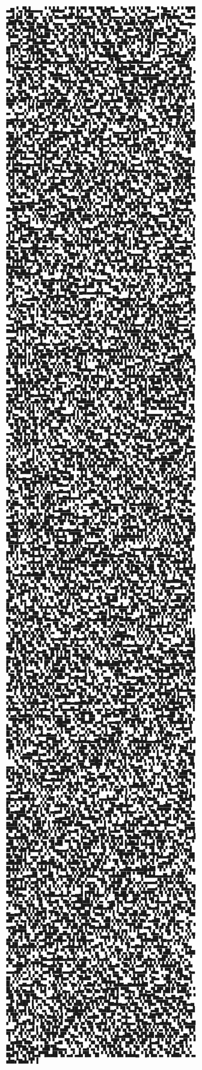 ▃▆▝▃▜▟▃▃▃▝▝▟▟▄▞▝▛▐▞▜▝█▝▜▟▆▜▃▝▆▝▟▝▞▝▉▃▝▝▇▃▚▞▝▝█▜▃▟▐▟▝▟▊▃▝▃▚▞▅▃▆▟▛▟▟▃▄▞▚▞▙▜▃▃▃▞▚▃▚▞▜▃▄▟▐▛▇▟▅▞▚▃▆▟▇▛▇▞▆▟▚▃▜▞▚▃▃▝▃▃▞▟▇▞▆▝▉▃▛▝▇▞▟▟▉▞▆▛▇▞▚▝▐▝▄▝▆▃▄▃▚▞▙▞▆▟█▞▛▜▙▃▜▞▅▝▜▞▙▝▛▜▚▞▆▝▊▟▉▃▆▞▆▞▟▟▚▃▆▝█▝▆▃▃▝▜▟▅▝▃▟▐▜▟▟█▝▆▝▚▞▜▞▚▜▜▟▝▝▊▞▝▜▃▜▄▃▅▜▞▟▐▛▇▜▃▟▊▝▜▝▃▝▃▃▛▃▛▜▙▟▇▃▆▝▅▛▐▜▞▟▉▝▟▟▃▟▇▃▚▟█▞▟▝▜▝█▟▚▃▃▜▅▃▚▝▞▟▆▜▜▞▃▟▉▜▄▜▄▃▞▝▟▝▚▜▝▜▚▝▊▝▇▟▜▝▉▝▞▃▝▞▝▟▐▝▃▃▜▞▝▞▝▃▆▜▝▃▚▃▚▜▜▜▅▝▉▜▃▜▅▞▆▝▐▞▜▝▆▟█▟█▃▄▝▉▞▜▟█▝▝▃▟▟▆▜▙▟▛▞▟▝▃▜▄▟▞▟▜▟▇▃▙▃▃▟█▞▟▟▚▃▅▃▄▝▊▜▙▃▅▟▆▟▃▃▞▃▙▝▄▞▆▟▛▞▝▜▜▟▅▟▇▃▅▜▅▝▝▟▜▝▐▞▆▞▟▜▄▟▝▃▛▞▟▟▆▟▇▝▇▃▅▜▜▃▝▃▆▝▛▜▙▝▐▞▄▞▆▞▃▜▄▝▇▟▅▃▙▝▟▜▙▞▜▃▙▟▞▝▜▜▟▞▆▟▃▟▟▃▆▞▜▞▚▃▛▃▟▝▆▃▚▟█▝▊▃▜▞▝▝▉▜▅▟▃▞▄▟▉▞▅▃▚▝▚▝▇▃▃▟█▝█▜▛▜▄▟▞▜▛▝▊▜▃▃▞▝▉▝▐▟▅▜▃▝▇▃▝▞▟▞▚▟▃▝▛▝▜▃▚▃▙▜▙▝▊▞▙▟▐▟▛▜▚▜▜▟▜▜▚▞▄▝▇▜▄▝▝▃▟▞▅▜▙▃▛▝▄▛▇▞▛▝▄▟▚▟▐▝▜▟▉▞▆▃▛▟▛▝▚▜▙▝▄▜▝▟▇▟▛▟▇▜▚▜▃▟▟▟▚▟▇▃▝▞▞▟▆▞▄▜▃▃▙▟█▝▇▟▉▟▃▝▇▝▉▛▐▝▟▜▛▝▝▜▛▝▄▝▐▟▐▟▊▜▚▟█▜▞▃▛▞▟▃▅▛▐▞▛▃▙▃▝▟▛▞▙▝▝▞▄▟▅▝▆▜▅▞▄▟▃▝▄▃▞▞▝▝▄▞▝▟▞▃▛▜▚▝▚▝█▃▄▟▄▝▉▞▙▃▞▝▟▝▝▃▞▝▅▜▛▝▜▛▐▃▜▃▄▟▃▞▄▞▄▜▅▜▚▞▚▜▟▝▉▞▜▃▚▝▛▝▆▞▄▟▊▟█▜▄▃▝▜▙▝▅▜▛▜▛▞▃▜▛▜▞▟▉▝▜▟▃▞▞▜▛▝▟▝▆▃▟▛▐▝▚▝▇▝▝▝▛▃▞▞▟▝▉▃▟▃▜▝▇▃▛▟▛▞▄▃▚▝▃▟▜▟▃▞▚▟▅▟▄▃▆▟▆▝▐▟▛▟▛▝▚▃▃▃▛▟▅▜▜▝▃▃▙▃▞▝▞▞▙▟▆▟▉▟▟▝▜▞▃▞▃▟▜▟▆▜▚▝▊▝▅▞▄▛▇▃▟▝▜▟▄▟▐▟▝▃▆▃▝▟▐▞▝▞▞▝█▟▟▟▛▞▟▃▟▝▅▜▟▜▞▃▄▝▅▜▚▟▉▜▃▜▃▞▆▞▅▜▃▟▆▞▅▜▜▝▄▞▝▝▉▜▞▟█▃▛▟▆▃▚▟▃▜▜▟▃▟▝▃▙▜▜▃▟▃▝▝█▃▞▃▝▃▝▟▐▟▚▜▚▟▆▝▃▃▞▃▝▝▊▟▟▛▐▟▃▃▜▟▜▃▟▜▞▃▛▞▆▝▃▝▜▃▜▞▞▝▜▝▚▝▆▃▝▝▞▞▅▃▚▝▉▜▙▃▄▟▐▟▅▃▄▃▙▟▐▞▚▃▃▛▇▞▆▟▃▝▆▝▞▟▛▜▙▜▟▝▄▃▟▝▛▜▜▟▄▝▚▜▅▜▙▟▚▟▇▟▄▛▐▃▜▟▛▞▆▟▃▜▄▟█▞▚▟▛▞▟▃▟▝▟▜▟▟▄▃▙▞▄▜▃▝▜▝▊▞▙▟▐▜▟▝▃▜▅▟▛▞▝▃▟▃▚▃▃▟▚▜▞▞▟▞▜▞▚▝▛▝▐▞▆▞▝▟█▝▛▜▛▞▃▟▉▟█▃▞▟▝▟▉▞▄▜▚▟▝▟▄▟█▝▞▟▊▞▛▝▆▟▊▜▝▟▅▛▇▝▜▝▅▞▝▟▄▞▆▝█▞▟▜▃▝▟▞▝▝▛▟▚▞▄▟█▜▅▝▚▟▚▜▃▟▛▞▆▝█▞▙▝▛▟▆▃▆▝▝▞▟▟▇▛▐▞▟▞▜▝▜▟▜▟▜▃▝▝▇▞▝▃▝▟▆▃▄▃▚▟▊▝▚▃▜▝▟▜▄▟▐▝▚▞▙▃▛▝▃▝▃▝▃▞▄▛▇▝▅▃▆▃▄▟▃▛▇▜▞▝▅▃▜▝▛▞▙▜▞▃▞▝▐▞▜▜▚▃▙▜▟▃▟▝▄▟▃▝▉▛▇▟▆▝▅▟▇▟▊▜▛▃▆▟▜▜▚▝▜▟▃▟▇▞▟▝▄▝▛▜▚▞▚▞▜▟▜▝▉▝▝▝▅▜▝▟▅▃▟▃▄▝▊▃▚▃▝▞▆▟▞▃▅▜▛▟█▝▊▟▅▞▟▟▞▟▃▛▇▜▝▃▜▟▇▜▄▃▅▟▛▟▚▞▃▞▚▃▞▜▄▃▟▝▐▝▛▞▅▟▟▜▛▞▙▞▛▜▞▝▄▟▞▞▟▟▄▟▆▞▞▃▛▝▉▃▃▝▆▝▇▟▐▝▐▝█▟▜▟▅▃▃▞▄▃▛▝█▞▝▞▟▃▄▃▆▜▞▜▝▜▚▞▃▞▛▟▞▛▇▝▊▜▃▛▇▞▝▞▚▟▜▝▐▃▟▛▇▝▃▟▊▃▃▞▚▞▃▜▄▜▝▟▝▜▄▞▆▃▟▝▐▝█▃▃▟▇▞▆▝▃▟▄▝▝▟▞▟▃▛▇▞▄▜▛▟▞▛▇▝▇▃▞▟▐▝▛▟▇▟▞▃▟▜▙▛▐▝▉▟▄▝▞▃▃▝█▞▙▃▟▃▞▟▆▃▚▃▃▟█▃▆▃▞▃▝▟▜▜▝▜▜▛▐▝▚▟▝▝▟▝▛▟▐▜▃▟▛▝▚▃▟▟▊▃▅▟▆▝▇▝▆▝█▞▟▛▇▞▄▞▄▃▝▜▅▟▞▃▝▞▅▜▜▞▆▜▜▝▅▃▃▃▜▞▝▞▃▟▄▞▆▟█▃▚▜▜▟▟▜▙▃▙▝▟▃▝▟▞▟▝▜▝▃▛▞▝▟▄▝▉▃▙▟▉▝▐▞▟▜▄▝▃▜▟▜▟▃▝▃▞▝▇▟▟▟▞▃▞▝▊▞▛▟▛▝▆▜▙▟▉▞▄▝▛▝▛▝▆▝▄▟▚▟▛▟▃▟▃▞▆▃▙▝▇▜▝▜▙▛▇▟█▟▃▟▛▝▐▟▝▝▛▟▞▝▟▝▝▜▚▜▙▃▝▝▛▝▛▝▛▛▐▃▃▝▉▃▜▞▟▃▅▟▅▞▛▝▛▞▜▝▃▜▃▃▅▃▟▃▛▜▅▞▟▝▅▃▃▃▜▞▄▞▅▝▅▝▞▃▛▞▝▝█▝▟▝▚▟▊▜▛▃▃▝▚▝▛▝█▟▛▝▐▞▟▛▇▃▟▟▉▝▊▝▜▃▄▝▊▟▅▟▚▞▛▞▝▟▞▝▃▜▜▝▇▃▚▟▝▝▚▟▚▝▆▃▜▛▐▝▜▜▅▞▄▟▃▃▟▟▃▃▝▜▞▝▐▞▄▞▛▝▟▝▝▃▜▃▟▟▛▟▞▛▐▞▝▃▄▟▆▞▃▛▇▜▛▜▅▜▛▃▄▃▅▞▝▝▅▟▆▃▄▟▄▞▙▟▐▞▝▟▛▜▛▞▝▝▜▃▃▟▛▟▅▃▆▝▄▜▟▝▛▞▚▟▃▜▝▟▉▝▐▝▐▞▙▝▜▟▉▞▟▃▆▜▅▞▄▞▙▟▅▞▟▜▚▝▞▞▆▃▜▝▐▝▇▝▟▟▟▟▄▜▞▟▞▟▝▃▅▝▃▞▜▛▐▝▛▟▝▃▜▜▟▝▆▟▟▞▛▃▟▜▜▃▞▞▆▝█▝▝▜▞▃▞▝▇▞▛▜▃▟▛▝▚▛▐▞▙▞▃▜▅▜▛▝▚▟▜▝█▝▞▞▆▃▆▝▄▃▄▜▜▃▄▟▞▝▅▃▃▜▃▃▄▞▄▟▚▟▊▞▃▜▟▃▃▜▜▞▟▃▃▞▛▟▝▟▐▜▙▜▃▃▞▃▅▟▟▜▜▞▜▞▙▟▚▞▃▝▃▝▆▝▚▞▆▃▙▝▊▝▐▜▞▟▟▟▅▞▟▃▆▞▞▞▜▜▙▃▆▟▃▃▞▝▐▝▄▃▜▜▝▝▛▞▝▜▅▃▚▜▟▞▃▜▞▃▅▃▙▞▄▜▜▞▟▞▞▝█▟▊▜▚▝▃▟▊▃▛▜▄▜▟▞▃▟▄▃▚▃▟▟▚▝▃▞▆▞▄▝▉▝▝▃▛▞▆▞▞▟▚▟▜▟▅▝▅▞▙▝▜▝▝▟▐▞▆▝▟▝▐▜▄▞▅▃▜▃▆▜▟▛▇▃▟▜▅▟▄▟▅▟▟▜▚▞▞▞▛▜▟▞▞▝▉▜▜▝▄▜▝▟▛▟▇▟▐▝▛▟▇▜▙▜▞▜▙▞▟▜▜▝▚▞▜▝▜▟▞▟▟▟▞▟▄▞▃▞▅▝▛▃▅▟▆▜▙▞▟▟▐▟▐▟▜▞▆▞▃▞▃▜▅▝▜▟▐▝▝▝▊▞▟▜▟▟▐▝▝▃▄▜▜▝▅▃▙▃▆▜▛▞▞▜▅▝▉▝▝▃▚▟▞▜▙▞▞▞▞▞▝▜▙▟▄▃▜▜▜▞▃▝▄▟▜▜▝▃▛▞▞▃▆▟▊▜▟▞▄▞▜▜▅▜▅▝▇▝▅▜▃▜▚▟▉▜▞▛▇▞▄▞▄▟▄▃▚▝▚▃▜▟▟▟▟▞▃▟▃▞▙▞▙▟▊▞▄▝▆▝█▟▉▟▊▟▛▜▛▃▜▃▃▝▞▝▚▜▚▜▟▝▐▟▊▝▅▛▐▃▛▞▜▝█▟▊▜▟▝█▜▚▜▞▃▄▟▐▟▞▟▜▞▙▃▚▟▇▝▝▃▛▜▟▝▆▞▄▟▟▃▅▃▞▜▃▝█▟▐▟▆▟▞▃▙▝▇▃▛▜▅▞▟▟▐▜▄▃▙▟▃▜▝▝▆▜▜▝▚▜▜▝▐▜▞▃▝▞▙▝▇▞▟▜▟▝▃▜▚▝▄▃▙▛▇▝▉▟▇▜▃▞▛▃▆▞▆▛▇▝▄▛▐▞▜▟▇▟▟▝▚▝▚▟▝▞▄▜▛▝▐▟█▜▅▟▉▟▞▟▄▟▝▝▞▞▙▟▞▟▐▝▞▟▄▝▃▟▄▝▝▞▆▟▛▜▄▜▚▝▚▟▉▟▞▟▝▝▜▞▅▞▙▟▟▟▅▝▊▝▊▜▚▃▝▝▟▜▝▝▞▟▉▜▙▃▃▟▐▝▟▟▆▞▞▝▄▝▝▞▄▜▄▜▝▜▃▃▃▃▝▞▄▟▇▃▞▞▛▝▆▜▙▞▜▛▐▟▚▞▚▟▊▟▝▞▞▟▄▝▄▞▟▝▅▜▙▝▃▝▛▟▉▞▛▃▚▟▄▟▄▞▞▜▜▝▊▜▞▟▟▝▊▜▞▜▃▃▛▃▝▞▅▞▞▃▜▞▟▃▙▝▟▝▉▟▜▃▝▝▛▝▃▜▟▟▐▜▅▟▆▃▄▜▙▜▃▜▙▝▄▝▊▜▄▝▚▞▟▜▚▛▇▃▄▝▜▃▙▞▅▃▛▃▙▜▚▝▊▟▄▜▝▜▟▛▐▝▄▝▇▟▐▞▟▟▃▞▞▞▙▝▄▃▝▞▄▃▜▜▟▞▃▟▄▝▚▃▛▝▛▜▜▟▄▞▛▃▙▟▟▝▝▟▊▃▜▞▙▜▜▝▛▝▃▜▃▟▅▟▝▃▞▟▚▟▄▝▃▟▉▜▙▝▚▞▄▜▅▃▆▝▄▟▚▞▛▜▃▜▙▃▞▝▝▞▃▛▐▝▊▞▄▞▅▃▙▜▙▟▄▞▜▟▛▟▄▝▇▞▅▞▃▝▜▟▃▜▛▝▃▞▃▟▇▛▐▃▆▞▟▞▝▝▄▟▐▝▃▝▟▃▞▜▅▛▐▜▚▞▄▜▙▞▙▟▅▃▜▝▞▜▃▜▟▃▆▟▇▟▉▞▃▛▐▞▆▞▄▝▉▜▞▃▜▃▚▝▊▝▟▟▟▝▉▞▟▟▚▟▟▟▜▞▄▜▃▞▙▝▃▞▛▝▟▛▇▝▜▞▟▝▐▛▇▞▜▟▇▜▜▃▚▞▛▜▅▟▄▝▝▜▜▝▟▞▃▜▞▝▝▞▜▞▙▝█▝▇▞▄▜▛▃▛▞▞▃▝▜▜▞▟▃▄▃▞▛▇▟▊▜▙▞▆▟▊▝▟▜▃▞▜▜▙▞▄▟▊▜▟▞▜▞▟▝▆▝▝▟▐▟▆▜▃▜▜▝▞▝▄▜▅▜▛▜▞▞▛▜▅▃▞▃▜▞▆▝▉▃▞▃▜▝▐▞▟▜▞▃▃▜▚▃▜▝▚▜▝▟▊▃▆▜▅▃▜▝▜▟▝▞▞▃▚▃▅▃▄▜▝▞▃▟▆▞▄▜▞▞▜▝▐▃▜▜▜▜▞▜▙▞▚▟▆▝▄▜▚▞▝▞▃▝▟▟▆▜▝▟▉▛▐▃▅▟▃▃▛▟▝▃▝▜▅▝▅▝▇▞▟▞▙▝▞▟▚▝▉▝▐▃▞▝▉▝▛▟▇▃▝▟▆▝▐▟▜▟▞▟▜▝▝▃▝▃▃▟█▃▜▜▃▃▃▜▚▟▃▟▟▟▞▞▄▝▉▞▝▜▛▜▄▞▛▃▝▜▝▝▜▝▚▛▐▃▆▃▟▝▞▝▃▝▛▝▅▟▛▟▊▝▊▝▇▝▞▟█▜▜▃▞▜▝▞▅▞▅▃▆▜▝▞▄▜▞▛▐▟▆▃▟▜▜▜▟▃▅▃▞▛▐▟▐▃▝▃▆▜▅▞▟▝▚▞▛▃▆▟▆▝▇▃▅▞▄▟▅▜▞▟█▟▞▟█▝▄▜▛▝▇▞▃▟▊▞▃▞▆▞▅▟▝▟▜▝▚▝▉▃▛▜▚▜▜▃▙▝▛▜▙▝█▟▃▞▟▜▚▟▜▟▊▃▆▃▄▃▟▃▜▝▆▟▅▞▝▃▚▝▇▜▛▜▄▟▝▟▚▝▞▞▟▝▉▝▟▟▉▟▉▞▝▞▞▜▄▝▊▜▟▃▙▝▜▜▙▞▛▛▇▞▄▝▐▟▟▟▇▟▟▟▐▞▚▝▞▃▜▝▊▞▄▟▜▜▅▟▃▞▃▟▜▝▄▟▝▟▆▟▃▟▉▛▐▃▃▃▆▞▝▟▜▞▛▝▜▝▞▝▞▞▝▟▜▞▟▟▅▜▛▝▊▛▐▃▝▟▅▛▇▃▃▜▄▞▄▜▞▞▅▟▄▛▐▟▊▞▛▃▞▝▄▃▃▟▟▃▅▟▚▞▄▝▚▞▜▟▛▛▐▝▛▜▟▃▙▞▞▃▙▜▛▞▞▟▟▛▐▜▅▛▇▟▅▃▅▛▇▟▃▝▊▃▞▟▇▟▟▃▜▝▛▟▚▝▞▝▝▃▟▃▟▝▅▞▙▜▅▟▇▜▙▟▞▃▆▟▇▞▙▞▆▝▆▞▟▃▚▜▞▝▇▞▚▟▆▟▛▟▅▝▟▝▇▝▟▞▟▞▛▛▐▟▟▟▄▜▝▜▝▜▛▝▛▝▐▟▚▝▊▛▇▞▜▟▊▝▛▞▙▝▟▃▙▟▟▜▚▃▟▃▆▟▆▟▊▝▇▃▙▞▟▝▄▜▅▞▙▜▛▃▝▟▐▞▙▞▛▜▟▃▜▜▃▜▙▝▐▝▄▜▙▞▟▞▅▝▞▝▄▜▛▝▐▝▛▞▙▜▄▞▃▝▆▃▅▞▙▜▛▞▜▞▆▃▃▜▃▞▄▞▞▟▄▟▅▟▃▝▛▝█▞▟▜▚▃▙▝█▃▚▝▄▟▊▃▛▟▆▟▐▃▅▝▞▃▅▜▄▞▟▜▄▞▃▟▝▝▉▃▅▃▟▜▚▜▜▃▚▟▛▜▝▞▄▝▝▝▆▟▚▜▟▟▞▝▚▞▝▞▚▃▃▛▐▟▝▜▄▞▄▟▐▝▟▝█▞▃▃▃▜▅▟▛▝▐▃▝▟▉▞▞▝▊▝▄▞▟▝▅▜▄▟▃▝▉▝█▟▉▝▝▝█▝▆▃▞▜▟▃▞▞▄▟▊▟▛▟▊▃▙▝▐▃▟▝▟▃▙▃▙▜▄▛▐▝▚▃▚▃▙▞▛▜▅▃▟▃▞▟█▝▚▜▄▃▚▟▚▃▆▟▊▞▅▜▜▞▙▟▞▜▅▝▟▃▚▝▇▟▄▞▞▜▅▞▚▃▆▟▐▝▃▜▜▃▛▝▐▝▜▟▟▞▛▃▛▃▚▟▜▝▆▃▞▞▟▟█▜▅▜▅▃▙▞▚▝▜▝▚▞▅▃▟▟▉▟▜▛▇▟▆▃▅▜▚▜▜▝▐▝▝▞▙▟▟▝▚▝▉▜▞▃▞▝▛▃▆▝▉▝▅▞▃▟█▞▙▝▚▝▉▃▛▞▆▞▞▛▐▟▚▟▃▟▟▃▛▞▅▞▞▝▃▜▃▞▅▞▄▜▜▞▞▃▝▜▟▟▝▜▚▞▚▟▄▝▅▝▞▟▄▟▝▝▐▞▞▜▅▝▊▃▙▟▚▝▐▟▐▝▟▜▄▜▝▟▚▜▙▝▄▃▄▟▞▃▙▃▟▞▟▞▅▞▞▟▛▜▛▛▇▝▞▞▞▟▚▝▄▃▝▝▚▞▟▟▆▛▐▜▄▜▙▝▊▞▅▝▅▞▅▃▛▟▃▞▃▝▅▜▄▞▆▟▉▃▄▃▙▃▞▃▛▝▆▃▝▃▅▟▚▟█▜▛▞▟▜▄▟▚▃▅▝█▜▚▜▅▝▇▝▆▝▟▝▞▝▉▝▞▞▆▃▅▟█▝▛▝▝▜▄▟▇▞▅▃▅▟▅▃▙▝▉▞▃▜▄▜▙▛▐▟▟▟▝▜▜▟█▞▄▝▝▞▞▃▜▝▄▝▊▞▆▟▉▞▅▞▞▟▛▝▇▜▙▛▐▟▊▜▞▛▇▝▐▛▐▟▛▃▜▞▆▝▉▞▝▟█▟█▟▇▛▇▜▛▝▛▃▙▞▜▜▄▃▟▟▅▞▅▜▛▃▜▟▐▃▄▝▚▝▞▟▇▟▊▝▆▜▙▟▐▃▝▝▃▝▛▟▇▝▚▝▉▜▝▝▇▟▆▟▊▜▅▜▚▟▟▝▇▞▙▝▅▟▛▟▚▟▞▟█▞▜▃▅▃▟▝▟▞▝▃▃▝▉▜▜▃▄▃▄▞▅▃▜▟▃▟▛▜▝▞▛▃▄▛▐▜▞▟▞▜▃▞▙▟▚▃▃▞▄▜▝▜▄▟▝▃▞▜▝▝▅▃▆▃▟▜▙▞▅▞▟▃▙▝▄▝▅▞▟▟▞▛▐▛▐▜▜▞▛▞▞▟▊▞▙▃▞▜▅▝▐▜▟▝▛▞▜▃▜▟▇▃▆▝▞▝▄▛▐▃▅▜▟▃▙▃▄▃▚▝▟▃▛▞▜▟▊▞▅▟▆▟▜▝█▞▟▃▞▝▉▝▅▟▚▟▇▟▝▃▛▟▉▝▛▜▛▟▐▃▃▜▅▞▙▃▚▞▟▟█▃▆▞▜▝▃▟▄▃▄▟▆▟▛▟▛▃▙▝▊▜▟▃▃▞▛▃▞▃▜▞▞▟█▟▟▝▄▜▟▟▅▃▜▃▛▞▄▟▃▜▄▜▃▃▆▃▛▃▚▝▃▃▚▃▚▃▄▟▃▜▟▝▄▝▜▟▟▜▙▟▆▜▛▝▐▞▃▞▙▟▅▞▟▟▄▃▜▃▃▜▃▝▅▜▛▜▙▝▚▟▆▜▅▜▛▝▟▟▝▝▝▝▄▟▃▟▉▝▆▝▅▝▜▛▇▜▟▜▝▝▞▜▝▟█▟▇▝▞▜▙▟▛▃▟▝▃▃▄▞▟▛▇▜▙▛▐▞▜▞▃▜▙▟█▟▐▞▙▞▜▃▝▟▜▞▆▝▄▞▞▜▜▃▆▝▚▞▃▝▚▞▜▝▆▟▞▝▝▜▞▝▅▟▞▝▉▞▝▞▃▟▄▟▉▞▜▞▞▝▞▃▟▃▅▃▞▞▝▜▃▞▃▞▞▜▃▞▟▃▆▜▛▝▃▞▝▃▙▜▝▞▛▟▇▃▅▝▆▝▆▞▜▞▅▜▄▝▄▃▛▜▙▟▚▝▅▃▙▟▄▃▆▛▇▟▉▟▞▝▚▟▇▟▟▃▃▟▟▜▞▞▝▝▃▟▟▟▉▝▚▜▝▝▜▜▄▜▟▜▝▃▞▝▞▟▆▝▇▞▙▟▚▜▞▞▃▜▝▟▟▟▛▞▞▝▇▟▜▝▆▟▐▜▝▞▞▃▅▟▉▃▄▜▝▟▛▟▄▞▚▜▙▞▄▜▟▞▞▜▚▜▟▃▜▟▞▟▛▝▐▝▚▟▝▃▛▜▅▟▝▝▄▝▛▜▚▃▙▃▅▟▞▟▛▟▝▜▃▛▐▟█▟▝▟▄▞▄▜▝▛▐▟▚▝▜▝▛▃▚▃▝▟▄▝█▃▃▝▅▞▄▝▐▜▄▞▅▞▚▟▄▟▚▜▙▃▛▜▛▝▊▜▃▞▟▝▆▃▅▝▝▞▝▝█▞▄▝▛▟▝▜▛▟▟▃▜▟▐▃▚▟▚▟▆▟▛▛▇▞▝▝▅▃▝▃▞▝▄▝▛▞▚▝█▞▛▝▚▃▞▝▅▝▊▟▇▜▄▜▟▝▛▞▅▞▙▜▙▃▅▟▟▞▚▝▐▝▜▟▆▞▜▜▛▝▉▝▊▝▐▝▇▝▃▜▝▝█▝▞▞▜▜▄▝▄▞▟▜▚▝▞▞▜▃▅▞▄▞▄▜▙▜▜▝▚▟▞▃▆▝▛▃▚▃▚▟▇▟▉▞▛▝▐▝▇▃▟▜▙▝▐▃▅▟▜▃▟▃▝▞▝▞▛▝▝▃▜▞▛▝▇▞▃▟▝▝▝▝▇▛▐▝▃▞▝▞▆▝▜▜▃▜▃▞▆▟▐▟▄▃▆▟▉▟▞▝▞▟▆▝▞▝▇▞▄▝▅▝▜▝▃▃▙▟▟▝▐▞▃▞▆▞▅▟▞▝▝▃▃▝█▟▟▜▛▃▚▝▄▝▟▃▞▞▅▝▟▟▅▞▃▝▛▜▃▜▞▟▝▝▇▃▆▟▄▞▝▜▞▃▞▜▃▟▅▝▜▞▚▟▉▃▄▟▊▟▚▟▐▝▊▃▄▟▝▟▐▞▙▝▜▞▅▞▚▟▉▝▜▃▙▃▞▃▚▝▆▞▜▜▛▝▇▜▙▞▄▟▊▟▛▜▅▞▙▞▚▝▝▃▄▟▅▜▚▜▙▟▆▃▛▞▜▝▚▝▐▝▚▃▆▟▚▝█▝▚▟▐▟▚▝▉▃▆▟▊▞▄▝▐▟▊▛▐▝▛▛▇▟▛▟▇▃▄▝▛▝▐▝▚▟▃▟▜▟▟▜▃▟█▃▛▜▙▃▞▝▜▃▆▜▛▜▟▝▊▟▟▜▄▞▞▞▛▞▄▃▅▝▛▟▄▞▛▛▐▃▙▞▜▟▟▝▃▟▄▃▙▃▞▃▃▝▅▟▜▜▙▃▙▟█▞▝▞▛▟▞▃▚▟▛▝▃▝▐▟▃▜▅▜▛▞▆▃▆▝▆▟▇▞▜▜▞▟▊▞▙▞▝▛▐▃▟▟▊▝▞▞▙▛▇▝▆▝▉▟█▝▜▝▜▞▅▟▛▛▐▞▚▜▞▟▐▟▇▟▐▟▃▟▐▜▛▝▐▜▄▞▅▝▆▜▛▟▆▜▟▃▟▝▞▜▄▃▃▞▙▞▙▜▜▝▝▝▊▝▛▟▄▞▃▛▇▃▞▝▊▝▛▞▝▜▞▞▅▟▇▞▆▟▐▝▃▃▚▞▝▃▝▜▟▝▅▜▟▃▛▜▚▜▚▞▝▝█▜▛▛▐▟█▞▜▜▟▃▟▜▟▝▝▟▉▟▇▟▉▜▃▞▚▟▆▟█▞▄▝▟▟▇▞▆▝▄▜▛▟▝▝█▝▇▞▟▝▐▝▄▜▝▃▅▟▛▃▝▟▞▝▇▟▟▞▞▞▅▞▟▟▐▝▜▜▟▝▆▞▅▜▅▜▛▟▃▃▆▝▃▟▆▃▆▟█▟▇▝▛▞▝▃▝▃▚▜▄▟▝▞▝▃▄▟▊▝▄▟▊▝▄▃▙▞▞▟▛▟▟▃▝▞▚▟▟▟▉▜▝▝▜▜▟▟▃▃▆▃▛▟█▞▝▝▆▜▛▜▚▞▄▟▜▟▝▜▞▝▃▜▛▟▚▞▃▃▝▜▙▝▟▟▊▝█▞▃▞▃▃▃▞▙▜▟▞▟▟▞▃▜▜▟▟▟▝▅▜▞▝▟▝▞▞▝▛▐▝▜▝▜▟▚▝▐▟▜▟▚▟▚▞▝▞▞▃▃▞▛▞▄▞▃▜▟▃▜▜▛▟▅▃▝▃▜▞▙▟▇▃▟▃▛▃▄▟▐▜▜▟▄▞▞▝▇▟█▞▜▟▞▜▜▜▃▜▝▟▐▞▆▝▊▜▃▞▞▃▚▞▞▝▉▝▟▃▅▝▅▞▃▟█▟▊▞▞▃▝▃▄▜▄▜▃▟▛▞▜▝▊▟▃▃▙▝▚▃▃▜▅▞▝▛▇▃▜▜▃▜▃▝▚▞▅▝▛▟▄▟▛▜▚▟▇▃▟▛▐▝▄▃▞▝▞▞▙▃▟▝▚▝▟▜▙▞▄▜▅▃▄▟▜▞▞▟▇▜▝▛▇▞▅▞▄▞▙▟▉▝▅▟▞▝▐▝▅▟▚▟▊▟█▃▝▞▞▟▊▜▚▝▝▜▅▟▛▃▚▃▜▞▟▞▛▝▃▟▟▜▙▟▝▞▜▞▆▃▝▟▊▞▅▞▅▝▟▞▅▞▃▟▆▝▝▟▊▃▃▝▃▃▄▞▆▟▝▟▛▞▆▜▟▃▝▃▛▟▊▟▜▜▅▃▙▟▊▞▝▞▝▜▜▟▊▃▄▝▊▟▚▛▐▜▃▝▊▝▝▟▛▜▜▃▝▃▆▜▟▟▛▃▆▃▚▟▜▞▅▞▞▞▝▞▜▟▐▜▝▝▐▃▄▝▟▃▚▝▉▝▅▝▝▞▄▟▞▃▜▝▊▃▛▃▟▜▚▟█▃▜▟▐▟█▃▄▝▝▜▜▝▊▜▞▞▅▝▜▟▅▟▉▜▄▃▞▃▛▞▞▝▜▟▉▃▆▟▇▞▄▟▜▛▐▝▃▟▟▃▙▜▝▃▅▜▝▃▞▃▝▝▊▃▅▟▞▃▚▟▟▃▚▝▝▝▇▃▞▞▟▞▞▟▝▝▞▝▄▃▛▝▚▝▉▞▝▞▜▝▄▝▚▝▄▜▛▃▚▃▚▟▝▝▃▝▊▟▉▃▚▝▐▟▆▟▃▝▛▜▃▝▃▜▅▃▟▟▇▃▙▟▞▃▆▃▚▜▃▟▞▝▐▞▟▟▚▜▛▃▙▃▚▟▛▞▃▝▛▃▝▞▚▟▇▟▚▜▜▜▅▃▟▞▆▝▅▝▟▟▊▝▃▞▟▝▟▃▅▝▇▞▞▃▟▜▟▞▞▟▟▟▟▜▝▃▙▃▃▟▛▃▚▝▄▝▄▟▜▟▉▃▃▟▞▜▅▜▞▟▄▜▝▜▃▝▆▞▜▃▃▟▝▟▄▝▝▜▞▟█▝▚▃▅▝▞▞▃▞▞▃▜▃▝▝▇▜▄▞▚▝▇▟▆▝▚▜▄▜▝▜▅▝▝▟▟▜▚▝▅▃▝▟▊▃▚▛▇▟▉▞▝▃▅▃▟▜▙▃▝▟▞▞▅▝▅▞▞▃▆▟▚▞▜▜▜▟▅▃▅▟▟▟▆▝▚▃▃▞▛▞▆▃▅▝█▞▟▞▅▃▙▝▐▟▝▝▊▞▄▃▝▃▙▞▆▞▅▞▆▛▇▜▝▜▙▃▝▟▚▃▜▟▛▟▊▛▐▟▉▞▝▟▊▝█▝▉▜▙▃▝▃▟▟▛▟▐▟▞▝▆▃▞▃▅▟▐▜▟▝▚▟▞▃▛▛▇▜▅▃▚▃▆▃▅▝▛▝▃▛▐▟█▛▐▝▃▜▃▝▞▜▄▜▞▟█▞▅▜▜▞▞▜▅▟▄▃▞▟▅▝▞▜▙▞▜▜▙▞▚▛▇▃▄▟▉▞▄▟▐▞▞▝▃▝▉▃▜▝▆▟█▟▟▜▞▝▅▟█▃▞▝▊▜▃▛▇▝▝▃▆▝▇▞▜▞▅▜▄▟▚▜▛▞▝▝▜▞▆▞▅▟▞▟▝▃▟▜▛▞▄▟▅▝▊▃▛▝▚▟▃▝▇▝▛▟▇▜▛▝▛▃▟▝▚▜▞▝▜▃▆▜▟▝▐▞▆▞▛▟▝▜▛▃▚▞▆▞▃▟▟▝▟▝▚▟▃▃▜▜▅▃▜▃▟▟▄▝▐▞▙▃▆▃▃▛▐▞▃▟▐▝▉▟▐▜▚▟▛▝▉▝▆▝▊▝▊▟▟▝▟▞▄▜▃▞▙▜▞▞▞▃▜▞▆▃▜▝▜▜▜▝▃▜▝▞▄▞▟▝█▜▛▟▛▝▅▃▜▝▛▞▄▃▚▝▞▟▃▟▇▞▜▟▜▟▊▟▇▞▟▞▛▃▆▞▚▝▄▟▅▜▅▞▝▝▜▞▝▃▅▝▊▞▅▃▝▝▅▝▟▜▃▜▛▞▚▟▛▞▟▛▐▃▟▝▐▟▝▃▆▜▝▝█▟▝▛▇▞▆▟▝▟▉▜▙▃▃▝▃▝▞▃▞▃▜▝▊▜▜▞▙▝▚▝▇▝▃▜▃▝▊▃▚▜▄▜▝▞▆▟▜▝▄▜▜▃▛▜▙▟▊▜▞▃▞▃▙▜▙▝▆▝▝▞▙▜▙▜▟▟▄▝▐▞▙▞▃▝▛▟▆▞▚▞▃▟▅▞▆▟▞▛▐
